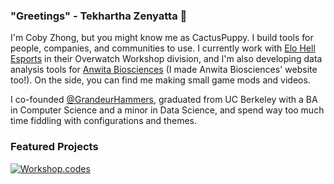 ### "Greetings" - Tekhartha Zenyatta 👋

I'm Coby Zhong, but you might know me as CactusPuppy. I build tools for people, companies, and communities to use. I currently work with [Elo Hell Esports](https://elohell.gg/) in their Overwatch Workshop division, and I'm also developing data analysis tools for [Anwita Biosciences](https://anwitabio.com) (I made Anwita Biosciences' website too!). On the side, you can find me making small game mods and videos.

I co-founded [@GrandeurHammers](https://github.com/GrandeurHammers), graduated from UC Berkeley with a BA in Computer Science and a minor in Data Science, and spend way too much time fiddling with configurations and themes.

### Featured Projects
[![Workshop.codes]()](https://workshop.codes)

<!--
**CactusPuppy/CactusPuppy** is a ✨ _special_ ✨ repository because its `README.md` (this file) appears on your GitHub profile.

Here are some ideas to get you started:

- 🔭 I’m currently working on ...
- 🌱 I’m currently learning ...
- 👯 I’m looking to collaborate on ...
- 🤔 I’m looking for help with ...
- 💬 Ask me about ...
- 📫 How to reach me: ...
- 😄 Pronouns: ...
- ⚡ Fun fact: ...
-->
